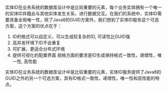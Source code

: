 实体ID在业务系统的数据库设计中是比较重要的元素，每个业务实体拥有一个唯一的实体ID并籍此与其他实体发生关系，进行数据交互。在我们的系统中，实体ID需要具备全局唯一性，除了Java8的GUID方案外，我们想到了实体ID服务这个可选方案，这个方案的优点在于：
1.  ID的格式可以自定义，可以生成较复杂的ID, 可读性比GUID强
2.  高并发环境下ID不会重复
3.  可扩展，更适合分布式环境
4.  提供可视化的配置界面
规格方面的要求是ID生成保持格式一致性，递增性，唯一性, 高性能

实体ID在业务系统的数据库设计中是比较重要的元素，实体ID服务提供了Java8的GUID之外的另一个可选方案，具有ID格式一致性，递增性，唯一性和高性能的特点。




  